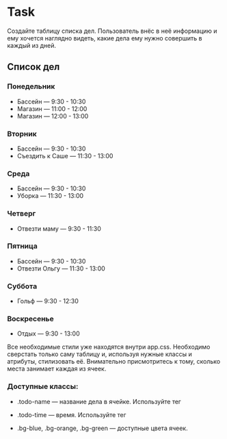 # Task
Создайте таблицу списка дел. Пользователь внёс в неё информацию и ему хочется наглядно видеть, какие дела ему нужно совершить в каждый из дней.

## Список дел
### Понедельник
* Бассейн — 9:30 - 10:30
* Магазин — 11:00 - 12:00
* Магазин — 12:00 - 13:00

### Вторник
* Бассейн — 9:30 - 10:30
* Съездить к Саше — 11:30 - 13:00

### Среда
* Бассейн — 9:30 - 10:30
* Уборка — 11:30 - 13:00

### Четверг
* Отвезти маму — 9:30 - 11:30

### Пятница
* Бассейн — 9:30 - 10:30
* Отвезти Ольгу — 11:30 - 13:00

### Суббота
* Гольф — 9:30 - 12:30

### Воскресенье
* Отдых — 9:30 - 13:00

Все необходимые стили уже находятся внутри app.css. Необходимо сверстать только саму таблицу и, используя нужные классы и атрибуты, стилизовать её. Внимательно присмотритесь к тому, сколько места занимает каждая из ячеек.

### Доступные классы:
* .todo-name — название дела в ячейке. Используйте тег <p>
* .todo-time — время. Используйте тег <p>
* .bg-blue, .bg-orange, .bg-green — доступные цвета ячеек.
